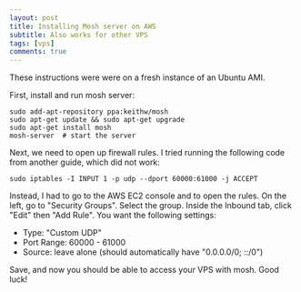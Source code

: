 ```yaml
---
layout: post
title: Installing Mosh server on AWS
subtitle: Also works for other VPS
tags: [vps]
comments: true
---
```


These instructions were were on a fresh instance of an Ubuntu AMI.

First, install and run mosh server:

~~~
sudo add-apt-repository ppa:keithw/mosh
sudo apt-get update && sudo apt-get upgrade
sudo apt-get install mosh
mosh-server  # start the server
~~~

Next, we need to open up firewall rules. I tried running the following code from another guide, which did not work:

~~~
sudo iptables -I INPUT 1 -p udp --dport 60000:61000 -j ACCEPT
~~~

Instead, I had to go to the AWS EC2 console and to open the rules. On the left, go to "Security Groups". Select the group. Inside the Inbound tab, click "Edit" then "Add Rule". You want the following settings:

 * Type: "Custom UDP"
 * Port Range: 60000 - 61000
 * Source: leave alone (should automatically have "0.0.0.0/0; ::/0")

Save, and now you should be able to access your VPS with mosh. Good luck!
